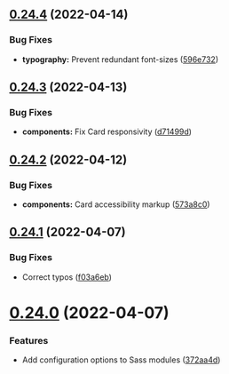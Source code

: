 ## [0.24.4](https://github.com/jacecotton/tcds/compare/v0.24.3...v0.24.4) (2022-04-14)


### Bug Fixes

* **typography:** Prevent redundant font-sizes ([596e732](https://github.com/jacecotton/tcds/commit/596e732980825a7bc6eb7398b62c2f8b2a4a9d0f))



## [0.24.3](https://github.com/jacecotton/tcds/compare/v0.24.2...v0.24.3) (2022-04-13)


### Bug Fixes

* **components:** Fix Card responsivity ([d71499d](https://github.com/jacecotton/tcds/commit/d71499dcdf2d48c905b3f1daec3eb5c735f6a7c9))



## [0.24.2](https://github.com/jacecotton/tcds/compare/v0.24.1...v0.24.2) (2022-04-12)


### Bug Fixes

* **components:** Card accessibility markup ([573a8c0](https://github.com/jacecotton/tcds/commit/573a8c018b9af1c8d849d848189625b9912cf344))



## [0.24.1](https://github.com/jacecotton/tcds/compare/v0.24.0...v0.24.1) (2022-04-07)


### Bug Fixes

* Correct typos ([f03a6eb](https://github.com/jacecotton/tcds/commit/f03a6ebd7cb779756e6079219f12292bc96776f0))



# [0.24.0](https://github.com/jacecotton/tcds/compare/v0.23.2...v0.24.0) (2022-04-07)


### Features

* Add configuration options to Sass modules ([372aa4d](https://github.com/jacecotton/tcds/commit/372aa4d97562bf9af729677aa86de5a236373131))



